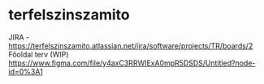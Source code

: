 # terfelszinszamito
JIRA - https://terfelszinszamito.atlassian.net/jira/software/projects/TR/boards/2
Főoldal terv (WIP) https://www.figma.com/file/y4axC3RRWIExA0mpR5DSDS/Untitled?node-id=0%3A1
